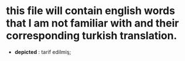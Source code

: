 # this file will contain english words that I am not familiar with and their corresponding turkish translation.
- **depicted** : tarif edilmiş;